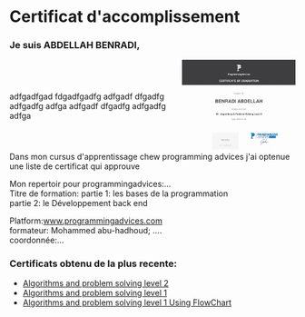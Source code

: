 # Certificat d'accomplissement

### Je suis ABDELLAH BENRADI, 

<div style="display: flex; align-items: center;">
  <p style="flex: 1; margin-right: 20px;">
  adfgadfgad fdgadfgadfg    
  adfgadf dfgadfg adfgadfg adfga   
  adfgadf dfgadfg adfgadfg adfga      
  </p>
  <img src="../ProgrammingAdvices.com/Level__2/03__Certificate/src/Certificate__Algorithms__And__Problem__Solving__Level__2__Using__C++.png" alt="Description de l'image" style="max-width: 200px;"/>
</div>
Dans mon cursus d'apprentissage chew programming advices j'ai optenue une liste de certificat qui approuve  


Mon repertoir pour programmingadvices:...  
Titre de formation: partie 1: les bases de la programmation  
                    partie 2: le Développement back end  

Platform:www.programmingadvices.com  
formateur: Mohammed abu-hadhoud; ....  
coordonnée:...  

### Certificats obtenu de la plus recente:

- [Algorithms and problem solving level 2](./Level__2/03__Certificate/Certificate__Algorithms__And__Problem__Solving__Level__2__Using__C++.md)   
- [Algorithms and problem solving level 1](./Level__1.1/02__Certificate__Level/Certificate__01.1__Algorithms__problem__solving__level__01__Using__C++.md)  
- [Algorithms and problem solving level 1 Using FlowChart](./Level__1.0/02__Certificate__Level__01/Certificate__01__Algorithms__problem__solving__level__01.md)  


